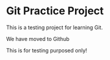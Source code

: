 # Git Practice Project

This is a testing project for learning Git.

We have moved to Github

This is for testing purposed only!
